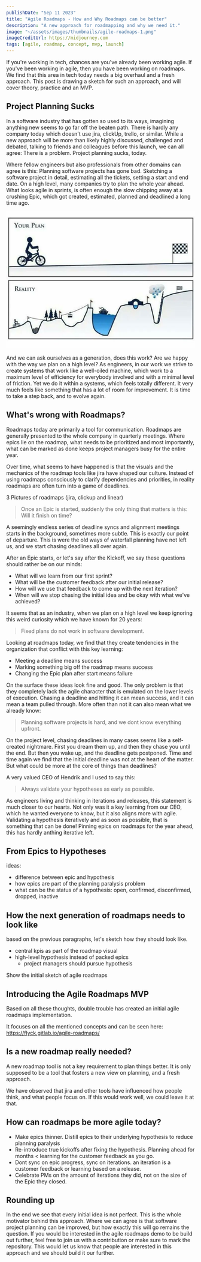```yaml
---
publishDate: "Sep 11 2023"
title: "Agile Roadmaps - How and Why Roadmaps can be better"
description: "A new approach for roadmapping and why we need it."
image: "~/assets/images/thumbnails/agile-roadmaps-1.png"
imageCreditUrl: https://midjourney.com
tags: [agile, roadmap, concept, mvp, launch]
---
```


If you're working in tech, chances are you've already been working agile. If you've been working
in agile, then you have been working on roadmaps. We find that this area in tech today needs a
big overhaul and a fresh approach. This post is drawing a sketch for such an approach, and will
cover theory, practice and an MVP.


## Project Planning Sucks

In a software industry that has gotten so used to its ways, imagining anything new seems to go far
off the beaten path. There is hardly any company today which doesn't use jira, clickUp, trello, or
similar. While a new approach will be more than likely highly discussed, challenged and debated,
talking to friends and colleagues before this launch, we can all agree: There is a
problem. Project planning sucks, today.

Where fellow engineers but also professionals from other domains can agree is this: Planning
software projects has gone bad. Sketching a software project in detail, estimating all the
tickets, setting a start and end date. On a high level, many companies try to plan the whole year
ahead. What looks agile in sprints, is often enough the slow chipping away at a crushing Epic,
which got created, estimated, planned and deadlined a long time ago.

![4 In A Row Dashboard](./../../src/assets/images/posts/agile_roadmaps_release/planning_fallacy.jpg)

And we can ask ourselves as a generation, does this work? Are we happy with the way we plan on a
high level? As engineers, in our work we strive to create systems that work like a well-oiled
machine, which work to a maximum level of efficiency for everybody involved and with a minimal
level of friction. Yet we do it within a systems, which feels totally different. It very much
feels like something that has a lot of room for improvement. It is time to take a step back, and
to evolve again.

## What's wrong with Roadmaps?

Roadmaps today are primarily a tool for communication. Roadmaps are generally presented to the
whole company in quarterly meetings. Where epics lie on the roadmap, what needs to be prioritized
and most importantly, what can be marked as done keeps project managers busy for the entire year.

Over time, what seems to have happened is that the visuals and the mechanics of the roadmap tools
like jira have shaped our culture. Instead of using roadmaps consciously to clarify dependencies
and priorities, in reality roadmaps are often turn into a game of deadlines.

3 Pictures of roadmaps (jira, clickup and linear)

> Once an Epic is started, suddenly the only thing that matters is this: Will it finish on time?

A seemingly endless series of deadline syncs and alignment meetings starts in the background,
sometimes more subtle. This is exactly our point of departure. This is were the old ways of
waterfall planning have not left us, and we start chasing deadlines all over again.

After an Epic starts, or let's say after the Kickoff, we say these questions should rather be on
our minds:
- What will we learn from our first sprint?
- What will be the customer feedback after our initial release?
- How will we use that feedback to come up with the next iteration?
- When will we stop chasing the initial idea and be okay with what we've achieved?

It seems that as an industry, when we plan on a high level we keep ignoring this weird curiosity
which we have known for 20 years:

> Fixed plans do not work in software development.

Looking at roadmaps today, we find that they create tendencies in the organization that conflict
with this key learning:
- Meeting a deadline means success
- Marking something big off the roadmap means success
- Changing the Epic plan after start means failure

On the surface these ideas look fine and good. The only problem is that they completely lack the
agile character that is emulated on the lower levels of execution. Chasing a deadline and hitting
it can mean success, and it can mean a team pulled through. More often than not it can also mean
what we already know:

> Planning software projects is hard, and we dont know everything upfront.

On the project level, chasing deadlines in many cases seems like a self-created nightmare. First
you dream them up, and then they chase you until the end. But then you wake up, and the deadline
gets postponed. Time and time again we find that the initial deadline was not at the heart of the
matter. But what could be more at the core of things than deadlines?

A very valued CEO of Hendrik and I used to say this:

> Always validate your hypotheses as early as possible.

As engineers living and thinking in iterations and releases, this statement is much closer to our
hearts. Not only was it a key learning from our CEO, which he wanted everyone to know, but it also
aligns more with agile. Validating a hypothesis iteratively and as soon as possible, that is
something that can be done! Pinning epics on roadmaps for the year ahead, this has hardly anthing
iterative left.

## From Epics to Hypotheses

ideas:
- difference between epic and hypothesis
- how epics are part of the planning paralysis problem
- what can be the status of a hypothesis: open, confirmed, disconfirmed, dropped, inactive

## How the next generation of roadmaps needs to look like

based on the previous paragraphs, let's sketch how they should look like.

- central kpis as part of the roadmap visual
- high-level hypothesis instead of packed epics
  - project managers should pursue hypothesis

Show the initial sketch of agile roadmaps

## Introducing the Agile Roadmaps MVP

Based on all these thoughts, double trouble has created an initial agile roadmaps implementation.

It focuses on all the mentioned concepts and can be seen here: https://flyck.gitlab.io/agile-roadmaps/

## Is a new roadmap really needed?

A new roadmap tool is not a key requirement to plan things better. It is only supposed to be a
tool that fosters a new view on planning, and a fresh approach.

We have observed that jira and other tools have influenced how people think, and what people focus
on. If this would work well, we could leave it at that.

## How can roadmaps be more agile today?

- Make epics thinner. Distill epics to their underlying hypothesis to reduce planning paralysis
- Re-introduce true kickoffs after fixing the hypothesis. Planning ahead for months < learning for
  the customer feedback as you go.
- Dont sync on epic progress, sync on iterations. an iteration is a customer feedback or learning
  based on a release.
- Celebrate PMs on the amount of iterations they did, not on the size of the Epic they closed.

## Rounding up

In the end we see that every initial idea is not perfect. This is the whole motivator behind this
approach. Where we can agree is that software project planning can be improved, but how exactly
this will go remains the question. If you would be interested in the agile roadmaps demo to be
build out further, feel free to join us with a contribution or make sure to mark the
repository. This would let us know that people are interested in this approach and we should build
it our further.
